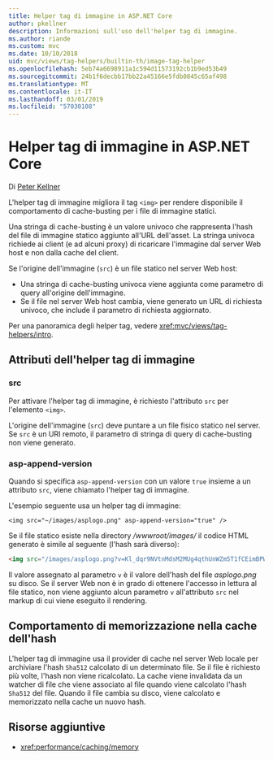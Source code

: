 ```yaml
---
title: Helper tag di immagine in ASP.NET Core
author: pkellner
description: Informazioni sull'uso dell'helper tag di immagine.
ms.author: riande
ms.custom: mvc
ms.date: 10/10/2018
uid: mvc/views/tag-helpers/builtin-th/image-tag-helper
ms.openlocfilehash: 5eb74a6698911a1c594d11573192cb1b9ed53b49
ms.sourcegitcommit: 24b1f6decbb17bb22a45166e5fdb0845c65af498
ms.translationtype: MT
ms.contentlocale: it-IT
ms.lasthandoff: 03/01/2019
ms.locfileid: "57030108"
---
```

# <a name="image-tag-helper-in-aspnet-core"></a>Helper tag di immagine in ASP.NET Core

Di [Peter Kellner](http://peterkellner.net)

L'helper tag di immagine migliora il tag `<img>` per rendere disponibile il comportamento di cache-busting per i file di immagine statici.

Una stringa di cache-busting è un valore univoco che rappresenta l'hash del file di immagine statico aggiunto all'URL dell'asset. La stringa univoca richiede ai client (e ad alcuni proxy) di ricaricare l'immagine dal server Web host e non dalla cache del client.

Se l'origine dell'immagine (`src`) è un file statico nel server Web host:

* Una stringa di cache-busting univoca viene aggiunta come parametro di query all'origine dell'immagine.
* Se il file nel server Web host cambia, viene generato un URL di richiesta univoco, che include il parametro di richiesta aggiornato.

Per una panoramica degli helper tag, vedere <xref:mvc/views/tag-helpers/intro>.

## <a name="image-tag-helper-attributes"></a>Attributi dell'helper tag di immagine

### <a name="src"></a>src

Per attivare l'helper tag di immagine, è richiesto l'attributo `src` per l'elemento `<img>`.

L'origine dell'immagine (`src`) deve puntare a un file fisico statico nel server. Se `src` è un URI remoto, il parametro di stringa di query di cache-busting non viene generato.

### <a name="asp-append-version"></a>asp-append-version

Quando si specifica `asp-append-version` con un valore `true` insieme a un attributo `src`, viene chiamato l'helper tag di immagine.

L'esempio seguente usa un helper tag di immagine:

```cshtml
<img src="~/images/asplogo.png" asp-append-version="true" />
```

Se il file statico esiste nella directory */wwwroot/images/* il codice HTML generato è simile al seguente (l'hash sarà diverso):

```html
<img src="/images/asplogo.png?v=Kl_dqr9NVtnMdsM2MUg4qthUnWZm5T1fCEimBPWDNgM" />
```

Il valore assegnato al parametro `v` è il valore dell'hash del file *asplogo.png* su disco. Se il server Web non è in grado di ottenere l'accesso in lettura al file statico, non viene aggiunto alcun parametro `v` all'attributo `src` nel markup di cui viene eseguito il rendering.

## <a name="hash-caching-behavior"></a>Comportamento di memorizzazione nella cache dell'hash

L'helper tag di immagine usa il provider di cache nel server Web locale per archiviare l'hash `Sha512` calcolato di un determinato file. Se il file è richiesto più volte, l'hash non viene ricalcolato. La cache viene invalidata da un watcher di file che viene associato al file quando viene calcolato l'hash `Sha512` del file. Quando il file cambia su disco, viene calcolato e memorizzato nella cache un nuovo hash.

## <a name="additional-resources"></a>Risorse aggiuntive

* <xref:performance/caching/memory>
